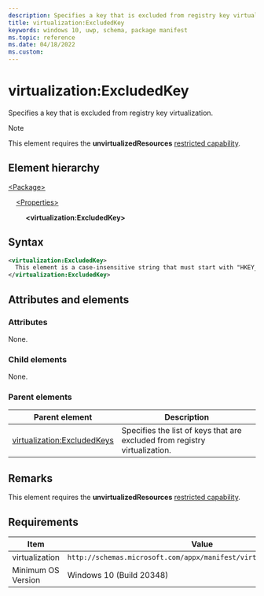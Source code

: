 ```yaml
---
description: Specifies a key that is excluded from registry key virtualization.
title: virtualization:ExcludedKey
keywords: windows 10, uwp, schema, package manifest
ms.topic: reference
ms.date: 04/18/2022
ms.custom: 
---
```


# virtualization:ExcludedKey

Specifies a key that is excluded from registry key virtualization.

> [!NOTE]
> This element requires the  **unvirtualizedResources** [restricted capability](/windows/uwp/packaging/app-capability-declarations#restricted-capabilities).

## Element hierarchy

[\<Package\>](element-package.md)

&nbsp;&nbsp;&nbsp;&nbsp;[\<Properties\>](element-properties.md)

&nbsp;&nbsp;&nbsp;&nbsp; &nbsp;&nbsp;&nbsp;&nbsp;**\<virtualization:ExcludedKey\>**

## Syntax

``` xml
<virtualization:ExcludedKey>
  This element is a case-insensitive string that must start with "HKEY_CURRENT_USER" or "HKCU" specifying the root of the registry path to the the excluded key. The rest of the string is the relative path to the excluded key. For example, "HKEY_CURRENT_USER\Software\Fabrikam\Shared".
</virtualization:ExcludedKey>
```

## Attributes and elements

### Attributes

None.

### Child elements

None.

### Parent elements

| Parent element | Description |
|-|-|
| [virtualization:ExcludedKeys](element-virtualization-excludedkeys.md) | Specifies the list of keys that are excluded from registry virtualization.  |

## Remarks

This element requires the **unvirtualizedResources** [restricted capability](/windows/uwp/packaging/app-capability-declarations#restricted-capabilities).

## Requirements

| Item | Value |
|--|--|
| virtualization | `http://schemas.microsoft.com/appx/manifest/virtualization/windows10` |
| Minimum OS Version | Windows 10 (Build 20348) |
